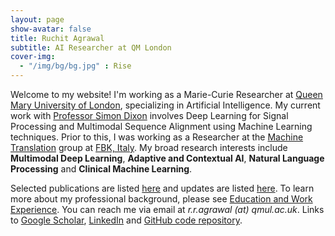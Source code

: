 ```yaml
---
layout: page
show-avatar: false
title: Ruchit Agrawal
subtitle: AI Researcher at QM London
cover-img: 
  - "/img/bg/bg.jpg" : Rise
---
```


Welcome to my website! I'm working as a Marie-Curie Researcher at [Queen Mary University of London](https://www.qmul.ac.uk/), specializing in Artificial Intelligence. My current work with [Professor Simon Dixon](http://www.eecs.qmul.ac.uk/~simond/) involves Deep Learning for Signal Processing and Multimodal Sequence Alignment using Machine Learning techniques. Prior to this, I was working as a Researcher at the [Machine Translation](https://ict.fbk.eu/units/hlt-mt/) group at [FBK, Italy](https://www.fbk.eu/en/). My broad research interests include **Multimodal Deep Learning**, **Adaptive and Contextual AI**, **Natural Language Processing** and **Clinical Machine Learning**. 

Selected publications are listed [here](/publications) and updates are listed [here](/news). To learn more about my professional background, please see [Education and Work Experience](/background). 
You can reach me via email at _r.r.agrawal (at) qmul.ac.uk_. Links to [Google Scholar](https://scholar.google.com/citations?user=2txekSkAAAAJ&hl=en), [LinkedIn](https://www.linkedin.com/in/ruchit-agrawal-824930220/) and [GitHub code repository](https://github.com/rragrawal).
